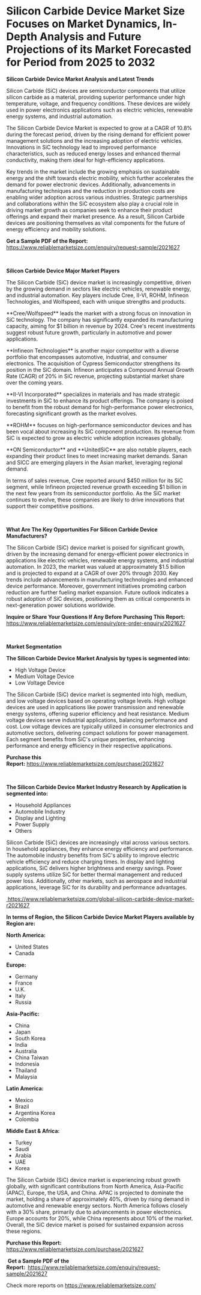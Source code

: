 <p><h1>Silicon Carbide Device Market Size Focuses on Market Dynamics, In-Depth Analysis and Future Projections of its Market Forecasted for Period from 2025 to 2032</h1></p><p><strong>Silicon Carbide Device Market Analysis and Latest Trends</strong></p>
<p><p>Silicon Carbide (SiC) devices are semiconductor components that utilize silicon carbide as a material, providing superior performance under high temperature, voltage, and frequency conditions. These devices are widely used in power electronics applications such as electric vehicles, renewable energy systems, and industrial automation.</p><p>The Silicon Carbide Device Market is expected to grow at a CAGR of 10.8% during the forecast period, driven by the rising demand for efficient power management solutions and the increasing adoption of electric vehicles. Innovations in SiC technology lead to improved performance characteristics, such as reduced energy losses and enhanced thermal conductivity, making them ideal for high-efficiency applications. </p><p>Key trends in the market include the growing emphasis on sustainable energy and the shift towards electric mobility, which further accelerates the demand for power electronic devices. Additionally, advancements in manufacturing techniques and the reduction in production costs are enabling wider adoption across various industries. Strategic partnerships and collaborations within the SiC ecosystem also play a crucial role in driving market growth as companies seek to enhance their product offerings and expand their market presence. As a result, Silicon Carbide devices are positioning themselves as vital components for the future of energy efficiency and mobility solutions.</p></p>
<p><strong>Get a Sample PDF of the Report:&nbsp;</strong> <a href="https://www.reliablemarketsize.com/enquiry/request-sample/2021627?utm_campaign=2754&utm_medium=2&utm_source=Github&utm_content=ia&utm_term=29032025&utm_id=silicon-carbide-device">https://www.reliablemarketsize.com/enquiry/request-sample/2021627</a></p>
<p>&nbsp;</p>
<p><strong>Silicon Carbide Device Major Market Players</strong></p>
<p><p>The Silicon Carbide (SiC) device market is increasingly competitive, driven by the growing demand in sectors like electric vehicles, renewable energy, and industrial automation. Key players include Cree, II-VI, ROHM, Infineon Technologies, and Wolfspeed, each with unique strengths and products.</p><p>**Cree/Wolfspeed** leads the market with a strong focus on innovation in SiC technology. The company has significantly expanded its manufacturing capacity, aiming for $1 billion in revenue by 2024. Cree's recent investments suggest robust future growth, particularly in automotive and power applications.</p><p>**Infineon Technologies** is another major competitor with a diverse portfolio that encompasses automotive, industrial, and consumer electronics. The acquisition of Cypress Semiconductor strengthens its position in the SiC domain. Infineon anticipates a Compound Annual Growth Rate (CAGR) of 20% in SiC revenue, projecting substantial market share over the coming years.</p><p>**II-VI Incorporated** specializes in materials and has made strategic investments in SiC to enhance its product offerings. The company is poised to benefit from the robust demand for high-performance power electronics, forecasting significant growth as the market evolves.</p><p>**ROHM** focuses on high-performance semiconductor devices and has been vocal about increasing its SiC component production. Its revenue from SiC is expected to grow as electric vehicle adoption increases globally.</p><p>**ON Semiconductor** and **UnitedSiC** are also notable players, each expanding their product lines to meet increasing market demands. Sanan and SICC are emerging players in the Asian market, leveraging regional demand.</p><p>In terms of sales revenue, Cree reported around $450 million for its SiC segment, while Infineon projected revenue growth exceeding $1 billion in the next few years from its semiconductor portfolio. As the SiC market continues to evolve, these companies are likely to drive innovations that support their competitive positions.</p></p>
<p>&nbsp;</p>
<p><strong>What Are The Key Opportunities For Silicon Carbide Device Manufacturers?</strong></p>
<p><p>The Silicon Carbide (SiC) device market is poised for significant growth, driven by the increasing demand for energy-efficient power electronics in applications like electric vehicles, renewable energy systems, and industrial automation. In 2023, the market was valued at approximately $1.5 billion and is projected to expand at a CAGR of over 20% through 2030. Key trends include advancements in manufacturing technologies and enhanced device performance. Moreover, government initiatives promoting carbon reduction are further fueling market expansion. Future outlook indicates a robust adoption of SiC devices, positioning them as critical components in next-generation power solutions worldwide.</p></p>
<p><strong>Inquire or Share Your Questions If Any Before Purchasing This Report:</strong> <a href="https://www.reliablemarketsize.com/enquiry/pre-order-enquiry/2021627?utm_campaign=2754&utm_medium=2&utm_source=Github&utm_content=ia&utm_term=29032025&utm_id=silicon-carbide-device">https://www.reliablemarketsize.com/enquiry/pre-order-enquiry/2021627</a></p>
<p>&nbsp;</p>
<p><strong>Market Segmentation</strong></p>
<p><strong>The Silicon Carbide Device Market Analysis by types is segmented into:</strong></p>
<p><ul><li>High Voltage Device</li><li>Medium Voltage Device</li><li>Low Voltage Device</li></ul></p>
<p><p>The Silicon Carbide (SiC) device market is segmented into high, medium, and low voltage devices based on operating voltage levels. High voltage devices are used in applications like power transmission and renewable energy systems, offering superior efficiency and heat resistance. Medium voltage devices serve industrial applications, balancing performance and cost. Low voltage devices are typically utilized in consumer electronics and automotive sectors, delivering compact solutions for power management. Each segment benefits from SiC's unique properties, enhancing performance and energy efficiency in their respective applications.</p></p>
<p><strong>Purchase this Report:&nbsp;</strong><a href="https://www.reliablemarketsize.com/purchase/2021627?utm_campaign=2754&utm_medium=2&utm_source=Github&utm_content=ia&utm_term=29032025&utm_id=silicon-carbide-device">https://www.reliablemarketsize.com/purchase/2021627</a></p>
<p>&nbsp;</p>
<p><strong>The Silicon Carbide Device Market Industry Research by Application is segmented into:</strong></p>
<p><ul><li>Household Appliances</li><li>Automobile Industry</li><li>Display and Lighting</li><li>Power Supply</li><li>Others</li></ul></p>
<p><p>Silicon Carbide (SiC) devices are increasingly vital across various sectors. In household appliances, they enhance energy efficiency and performance. The automobile industry benefits from SiC's ability to improve electric vehicle efficiency and reduce charging times. In display and lighting applications, SiC delivers higher brightness and energy savings. Power supply systems utilize SiC for better thermal management and reduced power loss. Additionally, other markets, such as aerospace and industrial applications, leverage SiC for its durability and performance advantages.</p></p>
<p><a href="https://www.reliablemarketsize.com/global-silicon-carbide-device-market-r2021627?utm_campaign=2754&utm_medium=2&utm_source=Github&utm_content=ia&utm_term=29032025&utm_id=silicon-carbide-device">&nbsp;https://www.reliablemarketsize.com/global-silicon-carbide-device-market-r2021627</a></p>
<p><strong>In terms of Region, the Silicon Carbide Device Market Players available by Region are:</strong></p>
<p>
    <p> <strong> North America: </strong>
        <ul>
            <li>United States</li>
            <li>Canada</li>
        </ul>
        </p> 
    <p> <strong> Europe: </strong>
        <ul>
            <li>Germany</li>
            <li>France</li>
            <li>U.K.</li>
            <li>Italy</li>
            <li>Russia</li>
        </ul>
        </p> 
    <p> <strong> Asia-Pacific: </strong>
        <ul>
            <li>China</li>
            <li>Japan</li>
            <li>South Korea</li>
            <li>India</li>
            <li>Australia</li>
            <li>China Taiwan</li>
            <li>Indonesia</li>
            <li>Thailand</li>
            <li>Malaysia</li>
        </ul>
        </p> 
    <p> <strong> Latin America: </strong>
        <ul>
            <li>Mexico</li>
            <li>Brazil</li>
            <li>Argentina Korea</li>
            <li>Colombia</li>
        </ul>
        </p> 
    <p> <strong> Middle East & Africa: </strong>
        <ul>
            <li>Turkey</li>
            <li>Saudi</li>
            <li>Arabia</li>
            <li>UAE</li>
            <li>Korea</li>
        </ul>
    </p>
    </p>
<p><p>The Silicon Carbide (SiC) device market is experiencing robust growth globally, with significant contributions from North America, Asia-Pacific (APAC), Europe, the USA, and China. APAC is projected to dominate the market, holding a share of approximately 40%, driven by rising demand in automotive and renewable energy sectors. North America follows closely with a 30% share, primarily due to advancements in power electronics. Europe accounts for 20%, while China represents about 10% of the market. Overall, the SiC device market is poised for sustained expansion across these regions.</p></p>
<p><strong>Purchase this Report: </strong><a href="https://www.reliablemarketsize.com/purchase/2021627?utm_campaign=2754&utm_medium=2&utm_source=Github&utm_content=ia&utm_term=29032025&utm_id=silicon-carbide-device">https://www.reliablemarketsize.com/purchase/2021627</a></p>
<p>&nbsp;<strong>Get a Sample PDF of the Report:&nbsp;&nbsp;</strong><a href="https://www.reliablemarketsize.com/enquiry/request-sample/2021627?utm_campaign=2754&utm_medium=2&utm_source=Github&utm_content=ia&utm_term=29032025&utm_id=silicon-carbide-device">https://www.reliablemarketsize.com/enquiry/request-sample/2021627</a></p>
<p><strong></strong></p>
<p>Check more reports on <a href="https://www.reliablemarketsize.com/?utm_campaign=2754&utm_medium=2&utm_source=Github&utm_content=ia&utm_term=29032025&utm_id=silicon-carbide-device">https://www.reliablemarketsize.com/</a></p>